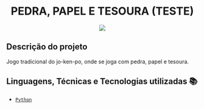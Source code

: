 <h1 align="center"> PEDRA, PAPEL E TESOURA (TESTE) </h1>
<p align="center"><img src="http://img.shields.io/static/v1?label=STATUS&message=FINALIZADO&color=RED&style=for-the-badge"/></p>


## Descrição do projeto 
<p align="justify">
  Jogo tradicional do jo-ken-po, onde se joga com pedra, papel e tesoura.
</p>

## Linguagens, Técnicas e Tecnologias utilizadas :books:
- [``Python``](https://www.python.org)
